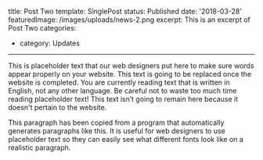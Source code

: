 title: Post Two
template: SinglePost
status: Published
date: '2018-03-28'
featuredImage: /images/uploads/news-2.png
excerpt: This is an excerpt of Post Two
categories:
  - category: Updates
---
This is placeholder text that our web designers put here to make sure words appear properly on your website. This text is going to be replaced once the website is completed. You are currently reading text that is written in English, not any other language. Be careful not to waste too much time reading placeholder text! This text isn’t going to remain here because it doesn't pertain to the website.

This paragraph has been copied from a program that automatically generates paragraphs like this. It is useful for web designers to use placeholder text so they can easily see what different fonts look like on a realistic paragraph.
